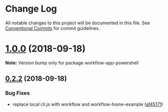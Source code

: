 # Change Log

All notable changes to this project will be documented in this file.
See [Conventional Commits](https://conventionalcommits.org) for commit guidelines.

<a name="1.0.0"></a>
# [1.0.0](https://github.com/havardh/workflow/compare/workflow-app-powershell@0.2.2...workflow-app-powershell@1.0.0) (2018-09-18)

**Note:** Version bump only for package workflow-app-powershell





<a name="0.2.2"></a>
## [0.2.2](https://github.com/havardh/workflow/compare/workflow-app-powershell@0.2.1...workflow-app-powershell@0.2.2) (2018-09-18)


### Bug Fixes

* replace local cli.js with workflow and workflow-home-example ([af45171](https://github.com/havardh/workflow/commit/af45171))
